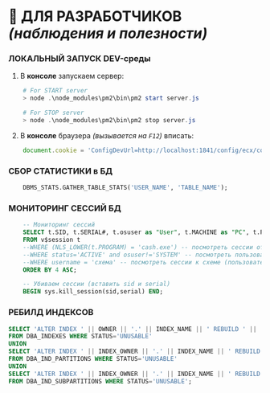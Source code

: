 # 🙏 ДЛЯ РАЗРАБОТЧИКОВ _(наблюдения и полезности)_

### ЛОКАЛЬНЫЙ ЗАПУСК DEV-среды

1. В **консоле** запускаем сервер:
```PowerShell
    # For START server
    > node .\node_modules\pm2\bin\pm2 start server.js

    # For STOP server
    > node .\node_modules\pm2\bin\pm2 stop server.js
```
2. В **консоле** браузера _(вызывается на `F12`)_ вписать:
```JavaScript
    document.cookie = 'ConfigDevUrl=http://localhost:1841/config/ecx/config-dev-nores.js'
```

### СБОР СТАТИСТИКИ в БД
```SQL
    DBMS_STATS.GATHER_TABLE_STATS('USER_NAME', 'TABLE_NAME');
```

### МОНИТОРИНГ СЕССИЙ БД

```SQL
    -- Мониторинг сессий
    SELECT t.SID, t.SERIAL#, t.osuser as "User", t.MACHINE as "PC", t.PROGRAM as "Program"
    FROM v$session t
    --WHERE (NLS_LOWER(t.PROGRAM) = 'cash.exe') -- посмотреть сессии от программы cash.exe
    --WHERE status='ACTIVE' and osuser!='SYSTEM' -- посмотреть пользовательские сессии
    --WHERE username = 'схема' -- посмотреть сессии к схеме (пользователь)
    ORDER BY 4 ASC;

    -- Убиваем сессии (вставить sid и serial)
    BEGIN sys.kill_session(sid,serial) END;
```

### РЕБИЛД ИНДЕКСОВ
```SQL
SELECT 'ALTER INDEX ' || OWNER || '.' || INDEX_NAME || ' REBUILD ' || ' TABLESPACE ' || TABLESPACE_NAME || ';'
FROM DBA_INDEXES WHERE STATUS='UNUSABLE'
UNION
SELECT 'ALTER INDEX ' || INDEX_OWNER || '.' || INDEX_NAME || ' REBUILD PARTITION ' || PARTITION_NAME || ' TABLESPACE ' || TABLESPACE_NAME || ';'
FROM DBA_IND_PARTITIONS WHERE STATUS='UNUSABLE'
UNION
SELECT 'ALTER INDEX ' || INDEX_OWNER || '.' || INDEX_NAME || ' REBUILD SUBPARTITION '||SUBPARTITION_NAME|| ' TABLESPACE ' || TABLESPACE_NAME || ';'
FROM DBA_IND_SUBPARTITIONS WHERE STATUS='UNUSABLE';
```